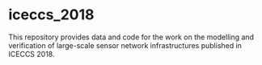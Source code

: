 # iceccs_2018
This repository provides data and code for the work on the modelling and verification of large-scale sensor network infrastructures published in ICECCS 2018.
